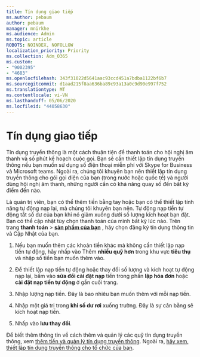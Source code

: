```yaml
---
title: Tín dụng giao tiếp
ms.author: pebaum
author: pebaum
manager: mnirkhe
ms.audience: Admin
ms.topic: article
ROBOTS: NOINDEX, NOFOLLOW
localization_priority: Priority
ms.collection: Adm_O365
ms.custom:
- "9002395"
- "4683"
ms.openlocfilehash: 343f31022d5641aac93ccd451a7bdba1122bf6b7
ms.sourcegitcommit: d1aad215f8aa636ba89c93a13a0c9d90e997f752
ms.translationtype: MT
ms.contentlocale: vi-VN
ms.lasthandoff: 05/06/2020
ms.locfileid: "44058630"
---
```

# <a name="communication-credits"></a>Tín dụng giao tiếp

Tín dụng truyền thông là một cách thuận tiện để thanh toán cho hội nghị âm thanh và số phút kế hoạch cuộc gọi.  Bạn sẽ cần thiết lập tín dụng truyền thông nếu bạn muốn sử dụng số điện thoại miễn phí với Skype for Business và Microsoft teams.  Ngoài ra, chúng tôi khuyên bạn nên thiết lập tín dụng truyền thông cho gói gọi điện của bạn (trong nước hoặc quốc tế) và người dùng hội nghị âm thanh, những người cần có khả năng quay số đến bất kỳ điểm đến nào.

Là quản trị viên, bạn có thể thêm tiền bằng tay hoặc bạn có thể thiết lập tính năng tự động nạp lại, mà chúng tôi khuyên bạn nên.  Tự động nạp tiền tự động tắt số dư của bạn khi nó giảm xuống dưới số lượng kích hoạt bạn đặt.  Bạn có thể cập nhật tùy chọn thanh toán của mình bất kỳ lúc nào. Trên trang **thanh toán** > **[sản phẩm của bạn](https://go.microsoft.com/fwlink/p/?linkid=842054)** , hãy chọn đăng ký tín dụng thông tin và Cập Nhật của bạn.

1. Nếu bạn muốn thêm các khoản tiền khác mà không cần thiết lập nạp tiền tự động, hãy nhấp vào Thêm **nhiều quỹ hơn** trong khu vực **tiêu thụ** và nhập số tiền bạn muốn thêm vào.

2. Để thiết lập nạp tiền tự động hoặc thay đổi số lượng và kích hoạt tự động nạp lại, bấm vào **sửa đổi cài đặt nạp** tiền trong phần **lập hóa đơn** hoặc **cài đặt nạp tiền tự động** ở gần cuối trang.  

3. Nhập lượng nạp tiền. Đây là bao nhiêu bạn muốn thêm với mỗi nạp tiền.  

4. Nhập một giá trị trong **khi số dư rơi** xuống trường. Đây là sự cân bằng sẽ kích hoạt nạp tiền.

5. Nhấp vào **lưu thay đổi**.

Để biết thêm thông tin về cách thêm và quản lý các quỹ tín dụng truyền thông, xem [thêm tiền và quản lý tín dụng truyền thông](https://docs.microsoft.com/microsoftteams/add-funds-and-manage-communications-credits). Ngoài ra, [hãy xem, thiết lập tín dụng truyền thông cho tổ chức của bạn](https://docs.microsoft.com/microsoftteams/set-up-communications-credits-for-your-organization).
